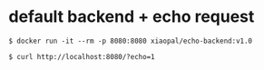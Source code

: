 # default backend + echo request
```
$ docker run -it --rm -p 8080:8080 xiaopal/echo-backend:v1.0

$ curl http://localhost:8080/?echo=1

```



